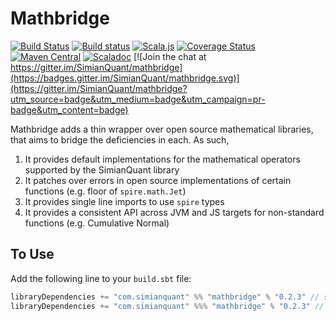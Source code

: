 # Mathbridge

[![Build Status](https://travis-ci.org/SimianQuant/mathbridge.svg?branch=master)](https://travis-ci.org/SimianQuant/mathbridge)
[![Build status](https://ci.appveyor.com/api/projects/status/63k3tyaijgob1o63?svg=true)](https://ci.appveyor.com/project/harshad-deo/mathbridge)
[![Scala.js](https://www.scala-js.org/assets/badges/scalajs-0.6.17.svg)](https://www.scala-js.org)
[![Coverage Status](https://coveralls.io/repos/github/SimianQuant/mathbridge/badge.svg?branch=master)](https://coveralls.io/github/SimianQuant/mathbridge?branch=master)
[![Maven Central](https://maven-badges.herokuapp.com/maven-central/com.simianquant/mathbridge_2.12/badge.svg)](https://maven-badges.herokuapp.com/maven-central/com.simianquant/mathbridge_2.12)
[![Scaladoc](http://javadoc-badge.appspot.com/com.simianquant/mathbridge_2.12.svg?label=scaladoc)](http://javadoc-badge.appspot.com/com.simianquant/mathbridge_2.12) 
[![Join the chat at https://gitter.im/SimianQuant/mathbridge](https://badges.gitter.im/SimianQuant/mathbridge.svg)](https://gitter.im/SimianQuant/mathbridge?utm_source=badge&utm_medium=badge&utm_campaign=pr-badge&utm_content=badge)

Mathbridge adds a thin wrapper over open source mathematical libraries, that aims to bridge the deficiencies in each. As such, 

1. It provides default implementations for the mathematical operators supported by the SimianQuant library
1. It patches over errors in open source implementations of certain functions (e.g. floor of `spire.math.Jet`)
1. It provides single line imports to use `spire` types
1. It provides a consistent API across JVM and JS targets for non-standard functions (e.g. Cumulative Normal)

## To Use

Add the following line to your `build.sbt` file:

```scala
libraryDependencies += "com.simianquant" %% "mathbridge" % "0.2.3" // scala-jvm
libraryDependencies += "com.simianquant" %%% "mathbridge" % "0.2.3" // scala-js/cross
```